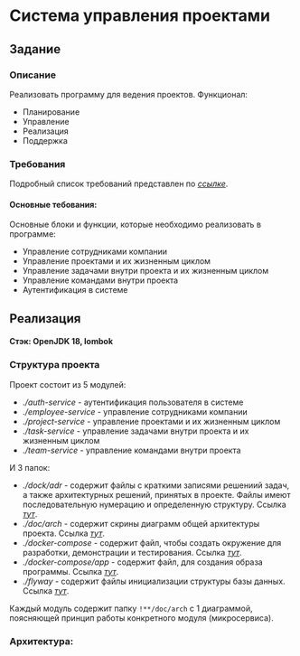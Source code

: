 # Система управления проектами

## Задание

### Описание
Реализовать программу для ведения проектов. Функционал:
* Планирование
* Управление
* Реализация
* Поддержка

### Требования
Подробный список требований представлен по _[ссылке](https://docs.google.com/document/d/1wT8dNAiJR8H30aMUjIr2DR9rXZTVNGMgpoWF-B-KgwE/edit)_.

#### Основные тебования:
Основные блоки и функции, которые необходимо реализовать в программе:
* Управление сотрудниками компании
* Управление проектами и их жизненным циклом
* Управление задачами внутри проекта и их жизненным циклом
* Управление командами внутри проекта
* Аутентификация в системе

## Реализация
#### Стэк: OpenJDK 18, lombok
### Структура проекта
Проект состоит из 5 модулей:
* _./auth-service_ - аутентификация пользователя в системе
* _./employee-service_ - управление сотрудниками компании
* _./project-service_ - управление проектами и их жизненным циклом
* _./task-service_ - управление задачами внутри проекта и их жизненным циклом
* _./team-service_ - управление командами внутри проекта

И 3 папок:
* _./dock/adr_ - содержит файлы с краткими записями решениий задач, а также архитектурных решений, принятых в проекте. 
Файлы имеют последовательную нумерацию и определенную структуру. Ссылка _[тут](https://github.com/PavelNaymovets/project_management_system/tree/develop/doc/adr)_.
* _./doc/arch_ - содержит скрины диаграмм общей архитектуры проекта. Ссылка _[тут]()_.
* _./docker-compose_ - содержит файл, чтобы создать окружение для разработки, демонстрации и тестирования. Ссылка _[тут](https://github.com/PavelNaymovets/project_management_system/blob/develop/docker-compose/docker-compose.yml)_.
* _./docker-compose/app_ - содержит файл, для создания образа программы. Ссылка _[тут](https://github.com/PavelNaymovets/project_management_system/blob/develop/docker-compose/app/Dockerfile)_.
* _./flyway_ - содержит файлы инициализации структуры базы данных. Ссылка _[тут](https://github.com/PavelNaymovets/project_management_system/blob/develop/flyway/V1__init.sql)_. 

Каждый модуль содержит папку `!**/doc/arch` с 1 диаграммой, поясняющей принцип работы конкретного модуля (микросервиса).
### Архитектура: